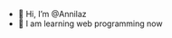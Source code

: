 - 👋 Hi, I’m @Annilaz
- 👀 I am learning web programming now

<!---
Annilaz/Annilaz is a ✨ special ✨ repository because its `README.md` (this file) appears on your GitHub profile.
You can click the Preview link to take a look at your changes.
--->
